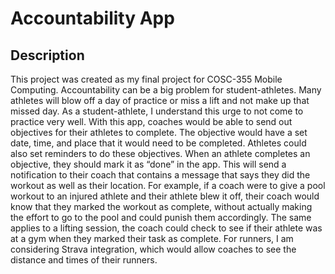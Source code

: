 # Accountability App

## Description

This project was created as my final project for COSC-355 Mobile Computing. Accountability can be a big problem for student-athletes.
Many athletes will blow off a day of practice or miss a lift and not make up that missed day. As a student-athlete, I understand this urge to not come to practice very well. 
With this app, coaches would be able to send out objectives for their athletes to complete. The objective would have a set date, time, and place that it would need to be completed. 
Athletes could also set reminders to do these objectives. When an athlete completes an objective, they should mark it as “done” in the app. 
This will send a notification to their coach that contains a message that says they did the workout as well as their location. 
For example, if a coach were to give a pool workout to an injured athlete and their athlete blew it off, their coach would know that they marked the workout as complete, without actually making the effort to go to the pool and could punish them accordingly. 
The same applies to a lifting session, the coach could check to see if their athlete was at a gym when they marked their task as complete. 
For runners, I am considering Strava integration, which would allow coaches to see the distance and times of their runners.
